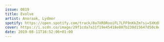 ```yaml
---
issue: 0819
title: Evolve
artist: Anoraak, Lydmor
spotify: https://open.spotify.com/track/0a7XR8RooiFL7LFF9nKkZm?si=5XKdEkVQQBaiau_bjA0QaQ
cover: https://i.scdn.co/image/29f1cda7a31f19e45418e087b230d15647d50c8e
date: 2019-08-11T16:52:06+01:00
---
```

